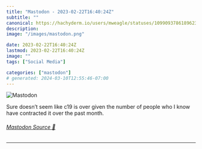 ```yaml
---
title: "Mastodon - 2023-02-22T16:40:24Z"
subtitle: ""
canonical: https://hachyderm.io/users/mweagle/statuses/109909378618962332
description:
image: "/images/mastodon.png"

date: 2023-02-22T16:40:24Z
lastmod: 2023-02-22T16:40:24Z
image: ""
tags: ["Social Media"]

categories: ["mastodon"]
# generated: 2024-03-10T12:55:46-07:00
---
```

![Mastodon](/images/mastodon.png)

<p>Sure doesn’t seem like c19 is over given the number of people who I know have contracted it over the past month.</p>


###### [Mastodon Source 🐘](https://hachyderm.io/@mweagle/109909378618962332)

___
